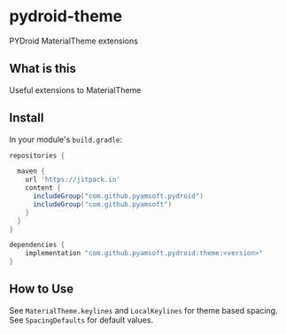 # pydroid-theme
PYDroid MaterialTheme extensions

## What is this

Useful extensions to MaterialTheme

## Install

In your module's `build.gradle`:
```groovy
repositories {

  maven {
    url 'https://jitpack.io'
    content {
      includeGroup("com.github.pyamsoft.pydroid")
      includeGroup("com.github.pyamsoft")
    }
  }
}

dependencies {
    implementation "com.github.pyamsoft.pydroid:theme:<version>"
}
```

## How to Use

See `MaterialTheme.keylines` and `LocalKeylines` for theme based spacing. See `SpacingDefaults` for default values.
